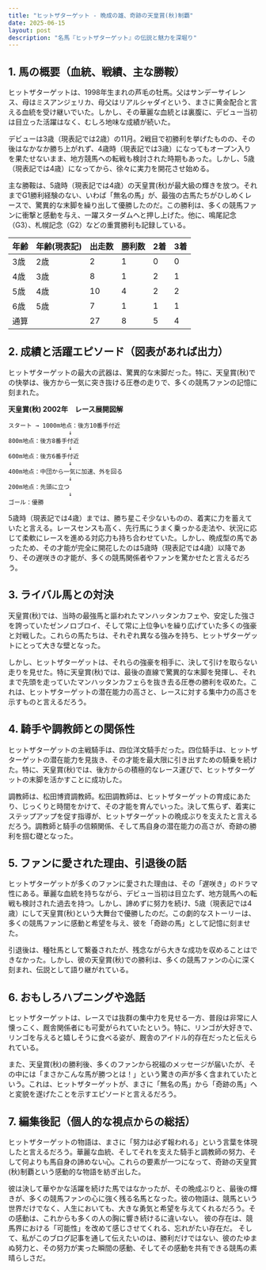 ```yaml
---
title: "ヒットザターゲット - 晩成の雄、奇跡の天皇賞(秋)制覇"
date: 2025-06-15
layout: post
description: "名馬『ヒットザターゲット』の伝説と魅力を深堀り"
---
```


## 1. 馬の概要（血統、戦績、主な勝鞍）

ヒットザターゲットは、1998年生まれの芦毛の牡馬。父はサンデーサイレンス、母はミスアンジェリカ、母父はリアルシャダイという、まさに黄金配合と言える血統を受け継いでいた。しかし、その華麗な血統とは裏腹に、デビュー当初は目立った活躍はなく、むしろ地味な成績が続いた。

デビューは3歳（現表記では2歳）の11月。2戦目で初勝利を挙げたものの、その後はなかなか勝ち上がれず、4歳時（現表記では3歳）になってもオープン入りを果たせないまま、地方競馬への転戦も検討された時期もあった。しかし、5歳（現表記では4歳）になってから、徐々に実力を開花させ始める。

主な勝鞍は、5歳時（現表記では4歳）の天皇賞(秋)が最大級の輝きを放つ。それまでG1勝利経験のない、いわば「無名の馬」が、最強の古馬たちがひしめくレースで、驚異的な末脚を繰り出して優勝したのだ。この勝利は、多くの競馬ファンに衝撃と感動を与え、一躍スターダムへと押し上げた。他に、鳴尾記念（G3）、札幌記念（G2）などの重賞勝利も記録している。

| 年齢 | 年齢(現表記) | 出走数 | 勝利数 | 2着 | 3着 |
|---|---|---|---|---|---|
| 3歳 | 2歳 | 2 | 1 | 0 | 0 |
| 4歳 | 3歳 | 8 | 1 | 2 | 1 |
| 5歳 | 4歳 | 10 | 4 | 2 | 2 |
| 6歳 | 5歳 | 7 | 1 | 1 | 1 |
| 通算 |  | 27 | 8 | 5 | 4 |


## 2. 成績と活躍エピソード（図表があれば出力）

ヒットザターゲットの最大の武器は、驚異的な末脚だった。特に、天皇賞(秋)での快挙は、後方から一気に突き抜ける圧巻の走りで、多くの競馬ファンの記憶に刻まれた。

**天皇賞(秋) 2002年　レース展開図解**

```
スタート → 1000m地点：後方10番手付近
                 ↓
800m地点：後方8番手付近
                 ↓
600m地点：後方6番手付近
                 ↓
400m地点：中団から一気に加速、外を回る
                 ↓
200m地点：先頭に立つ
                 ↓
ゴール：優勝
```

5歳時（現表記では4歳）までは、勝ち星こそ少ないものの、着実に力を蓄えていたと言える。レースセンスも高く、先行馬にうまく乗っかる走法や、状況に応じて柔軟にレースを進める対応力も持ち合わせていた。しかし、晩成型の馬であったため、その才能が完全に開花したのは5歳時（現表記では4歳）以降であり、その遅咲きの才能が、多くの競馬関係者やファンを驚かせたと言えるだろう。


## 3. ライバル馬との対決

天皇賞(秋)では、当時の最強馬と謳われたマンハッタンカフェや、安定した強さを誇っていたゼンノロブロイ、そして常に上位争いを繰り広げていた多くの強豪と対戦した。これらの馬たちは、それぞれ異なる強みを持ち、ヒットザターゲットにとって大きな壁となった。

しかし、ヒットザターゲットは、それらの強豪を相手に、決して引けを取らない走りを見せた。特に天皇賞(秋)では、最後の直線で驚異的な末脚を発揮し、それまで先頭を走っていたマンハッタンカフェらを抜き去る圧巻の勝利を収めた。これは、ヒットザターゲットの潜在能力の高さと、レースに対する集中力の高さを示すものと言えるだろう。


## 4. 騎手や調教師との関係性

ヒットザターゲットの主戦騎手は、四位洋文騎手だった。四位騎手は、ヒットザターゲットの潜在能力を見抜き、その才能を最大限に引き出すための騎乗を続けた。特に、天皇賞(秋)では、後方からの積極的なレース運びで、ヒットザターゲットの末脚を活かすことに成功した。

調教師は、松田博資調教師。松田調教師は、ヒットザターゲットの育成にあたり、じっくりと時間をかけて、その才能を育んでいった。決して焦らず、着実にステップアップを促す指導が、ヒットザターゲットの晩成ぶりを支えたと言えるだろう。調教師と騎手の信頼関係、そして馬自身の潜在能力の高さが、奇跡の勝利を掴む礎となった。


## 5. ファンに愛された理由、引退後の話

ヒットザターゲットが多くのファンに愛された理由は、その「遅咲き」のドラマ性にある。華麗な血統を持ちながら、デビュー当初は目立たず、地方競馬への転戦も検討された過去を持つ。しかし、諦めずに努力を続け、5歳（現表記では4歳）にして天皇賞(秋)という大舞台で優勝したのだ。この劇的なストーリーは、多くの競馬ファンに感動と希望を与え、彼を「奇跡の馬」として記憶に刻ませた。

引退後は、種牡馬として繋養されたが、残念ながら大きな成功を収めることはできなかった。しかし、彼の天皇賞(秋)での勝利は、多くの競馬ファンの心に深く刻まれ、伝説として語り継がれている。


## 6. おもしろハプニングや逸話

ヒットザターゲットは、レースでは抜群の集中力を見せる一方、普段は非常に人懐っこく、厩舎関係者にも可愛がられていたという。特に、リンゴが大好きで、リンゴを与えると嬉しそうに食べる姿が、厩舎のアイドル的存在だったと伝えられている。

また、天皇賞(秋)の勝利後、多くのファンから祝福のメッセージが届いたが、その中には「まさかこんな馬が勝つとは！」という驚きの声が多く含まれていたという。これは、ヒットザターゲットが、まさに「無名の馬」から「奇跡の馬」へと変貌を遂げたことを示すエピソードと言えるだろう。


## 7. 編集後記（個人的な視点からの総括）

ヒットザターゲットの物語は、まさに「努力は必ず報われる」という言葉を体現したと言えるだろう。華麗な血統、そしてそれを支えた騎手と調教師の努力、そして何よりも馬自身の諦めない心。これらの要素が一つになって、奇跡の天皇賞(秋)制覇という感動的な物語を紡ぎ出した。

彼は決して華やかな活躍を続けた馬ではなかったが、その晩成ぶりと、最後の輝きが、多くの競馬ファンの心に強く残る名馬となった。彼の物語は、競馬という世界だけでなく、人生においても、大きな勇気と希望を与えてくれるだろう。その感動は、これからも多くの人の胸に響き続けるに違いない。  彼の存在は、競馬界における「可能性」を改めて感じさせてくれる、忘れがたい存在だ。  そして、私がこのブログ記事を通して伝えたいのは、勝利だけではない、彼のたゆまぬ努力と、その努力が実った瞬間の感動、そしてその感動を共有できる競馬の素晴らしさだ。
